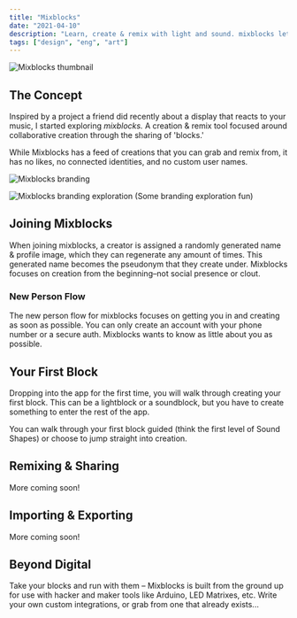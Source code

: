```yaml
---
title: "Mixblocks"
date: "2021-04-10"
description: "Learn, create & remix with light and sound. mixblocks lets you create small, open source blocks that anyone can use to make creations, license-free–with a focus on physical output to displays like LED Dot Matrices."
tags: ["design", "eng", "art"]
---
```


![Mixblocks thumbnail](https://res.cloudinary.com/yaminateo/image/upload/v1637124653/project/mixblocks/thumbnail-2x1_yyknqu.jpg)

## The Concept

Inspired by a project a friend did recently about a display that reacts to your music, I started exploring *mixblocks.* A creation & remix tool focused around collaborative creation through the sharing of 'blocks.'

While Mixblocks has a feed of creations that you can grab and remix from, it has no likes, no connected identities, and no custom user names.

![Mixblocks branding](https://res.cloudinary.com/yaminateo/image/upload/v1637124910/project/mixblocks/Frame_28_mjppaj.png)

![Mixblocks branding exploration](https://res.cloudinary.com/yaminateo/image/upload/v1637124910/project/mixblocks/CleanShot_-_2021-11-16_at_23.49.48_2x_gy2rcd.png)
(Some branding exploration fun)

## Joining Mixblocks

When joining mixblocks, a creator is assigned a randomly generated name & profile image, which they can regenerate any amount of times. This generated name becomes the pseudonym that they create under. Mixblocks focuses on creation from the beginning–not social presence or clout.

### New Person Flow

The new person flow for mixblocks focuses on getting you in and creating as soon as possible. You can only create an account with your phone number or a secure auth. Mixblocks wants to know as little about you as possible.

## Your First Block

Dropping into the app for the first time, you will walk through creating your first block. This can be a lightblock or a soundblock, but you have to create something to enter the rest of the app.

You can walk through your first block guided (think the first level of Sound Shapes) or choose to jump straight into creation.

## Remixing & Sharing

More coming soon!

## Importing & Exporting

More coming soon!

## Beyond Digital

Take your blocks and run with them – Mixblocks is built from the ground up for use with hacker and maker tools like Arduino, LED Matrixes, etc. Write your own custom integrations, or grab from one that already exists...
